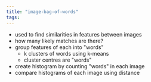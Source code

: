```yaml
---
title: "image-bag-of-words"
tags: 
---
```


- used to find similarities in features between images
- how many likely matches are there?
- group features of each into "words"
	- k clusters of words using k-means
	- cluster centres are "words"
- create histogram by counting "words" in each image
- compare histograms of each image using distance
